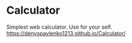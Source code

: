# Calculator
Simplest web calculator.
Use for your self.
https://denyspavlenko1213.github.io/Calculator/
